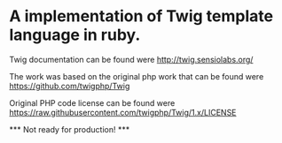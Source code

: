 # A implementation of Twig template language in ruby.

Twig documentation can be found were http://twig.sensiolabs.org/

The work was based on the original php work that can be found were https://github.com/twigphp/Twig

Original PHP code license can be found were https://raw.githubusercontent.com/twigphp/Twig/1.x/LICENSE

*** Not ready for production! ***
